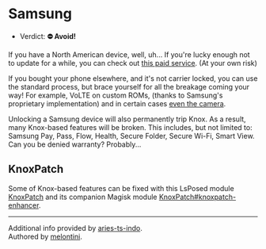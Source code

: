 # Samsung

- Verdict: **⛔ Avoid!**

If you have a North American device, well, uh... If you're lucky enough not to update for a while, you can check out [this paid service][Paid North American Unlock]. (At your own risk)

If you bought your phone elsewhere, and it's not carrier locked, you can use the standard process, but brace yourself for all the breakage coming your way! For example, VoLTE on custom ROMs, (thanks to Samsung's proprietary implementation) and in certain cases [even the camera][Unlock Breaks Camera].

Unlocking a Samsung device will also permanently trip Knox. As a result, many Knox-based features will be broken. This includes, but not limited to: Samsung Pay, Pass, Flow, Health, Secure Folder, Secure Wi-Fi, Smart View. Can you be denied warranty? Probably...

## KnoxPatch

Some of Knox-based features can be fixed with this LsPosed module [KnoxPatch] and its companion Magisk module [KnoxPatch#knoxpatch-enhancer].

***
Additional info provided by [aries-ts-indo](https://github.com/aries-ts-indo).<br/>
Authored by [melontini](https://github.com/melontini).

[Paid North American Unlock]:https://xdaforums.com/t/android-unsamlock-bootloader-unlock-for-samsung-us-canada-devices.4215101/
[KnoxPatch]:https://github.com/BlackMesa123/KnoxPatch
[KnoxPatch#knoxpatch-enhancer]:https://github.com/BlackMesa123/KnoxPatch#knoxpatch-enhancer
[Unlock Breaks Camera]:https://xdaforums.com/t/a52s-5g-sm-a528b-unlock-bootloader-camera-failed.4336007/